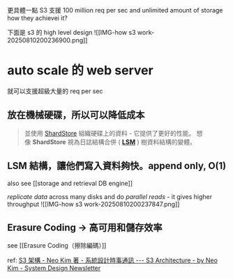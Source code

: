 
更具體一點
S3 支援 100 million req per sec and unlimited amount of storage
how they achievei it?

下面是 s3 的 high level design
![[IMG-how s3 work-20250810200236900.png]]

# auto scale 的 web server

就可以支援超級大量的 req per sec




## 放在機械硬碟，所以可以降低成本
> 並使用 [ShardStore](https://assets.amazon.science/77/5e/4a7c238f4ce890efdc325df83263/using-lightweight-formal-methods-to-validate-a-key-value-storage-node-in-amazon-s3-2.pdf) 組織硬碟上的資料 - 它提供了更好的性能。
> 想像 **ShardStore** 視為日誌結構合併 ( **[LSM](https://en.wikipedia.org/wiki/Log-structured_merge-tree)** ) 樹資料結構的變體。



## LSM 結構，讓他們寫入資料夠快。append only, O(1)
also see [[storage and retrieval DB engine]]



_replicate_ _data_ across many disks and do _parallel_ _reads_ - it gives higher throughput
![[IMG-how s3 work-20250810200237847.png]]


## Erasure Coding -> 高可用和儲存效率
see [[Erasure Coding（擦除編碼）]]







ref:
[S3 架構 - Neo Kim 著 - 系統設計時事通訊 --- S3 Architecture - by Neo Kim - System Design Newsletter](https://newsletter.systemdesign.one/p/s3-architecture?utm_source=post-email-title&publication_id=1511845&post_id=150109909&utm_campaign=email-post-title&isFreemail=true&r=85bw7&triedRedirect=true&utm_medium=email)